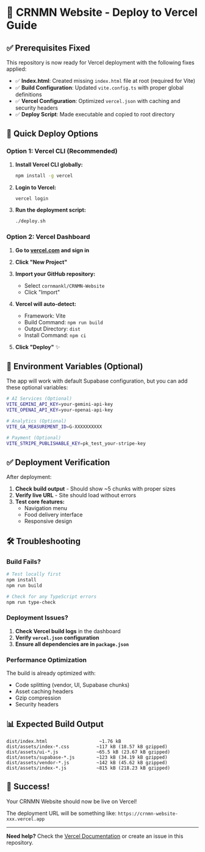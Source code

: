 # 🚀 CRNMN Website - Deploy to Vercel Guide

## ✅ Prerequisites Fixed

This repository is now ready for Vercel deployment with the following fixes applied:

- ✅ **Index.html**: Created missing `index.html` file at root (required for Vite)
- ✅ **Build Configuration**: Updated `vite.config.ts` with proper global definitions
- ✅ **Vercel Configuration**: Optimized `vercel.json` with caching and security headers
- ✅ **Deploy Script**: Made executable and copied to root directory

## 🚀 Quick Deploy Options

### Option 1: Vercel CLI (Recommended)

1. **Install Vercel CLI globally:**
   ```bash
   npm install -g vercel
   ```

2. **Login to Vercel:**
   ```bash
   vercel login
   ```

3. **Run the deployment script:**
   ```bash
   ./deploy.sh
   ```

### Option 2: Vercel Dashboard

1. **Go to [vercel.com](https://vercel.com) and sign in**

2. **Click "New Project"**

3. **Import your GitHub repository:**
   - Select `cornmankl/CRNMN-Website`
   - Click "Import"

4. **Vercel will auto-detect:**
   - Framework: Vite
   - Build Command: `npm run build`
   - Output Directory: `dist`
   - Install Command: `npm ci`

5. **Click "Deploy"** ✨

## 🔧 Environment Variables (Optional)

The app will work with default Supabase configuration, but you can add these optional variables:

```bash
# AI Services (Optional)
VITE_GEMINI_API_KEY=your-gemini-api-key
VITE_OPENAI_API_KEY=your-openai-api-key

# Analytics (Optional)
VITE_GA_MEASUREMENT_ID=G-XXXXXXXXXX

# Payment (Optional)
VITE_STRIPE_PUBLISHABLE_KEY=pk_test_your-stripe-key
```

## ✅ Deployment Verification

After deployment:

1. **Check build output** - Should show ~5 chunks with proper sizes
2. **Verify live URL** - Site should load without errors
3. **Test core features:**
   - Navigation menu
   - Food delivery interface
   - Responsive design

## 🛠️ Troubleshooting

### Build Fails?
```bash
# Test locally first
npm install
npm run build

# Check for any TypeScript errors
npm run type-check
```

### Deployment Issues?

1. **Check Vercel build logs** in the dashboard
2. **Verify `vercel.json` configuration**
3. **Ensure all dependencies are in `package.json`**

### Performance Optimization

The build is already optimized with:
- Code splitting (vendor, UI, Supabase chunks)
- Asset caching headers
- Gzip compression
- Security headers

## 📊 Expected Build Output

```
dist/index.html                   ~1.76 kB
dist/assets/index-*.css          ~117 kB (18.57 kB gzipped)
dist/assets/ui-*.js              ~65.5 kB (23.67 kB gzipped)
dist/assets/supabase-*.js        ~123 kB (34.19 kB gzipped)
dist/assets/vendor-*.js          ~142 kB (45.62 kB gzipped)
dist/assets/index-*.js           ~815 kB (218.23 kB gzipped)
```

## 🎉 Success!

Your CRNMN Website should now be live on Vercel! 

The deployment URL will be something like: `https://crnmn-website-xxx.vercel.app`

---

**Need help?** Check the [Vercel Documentation](https://vercel.com/docs) or create an issue in this repository.